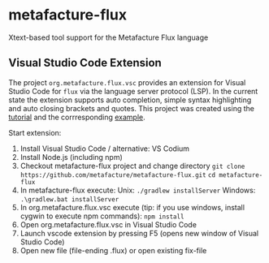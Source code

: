 # metafacture-flux
Xtext-based tool support for the Metafacture Flux language

Visual Studio Code Extension
---------------------------
The project `org.metafacture.flux.vsc` provides an extension for Visual Studio Code for `flux` via the language server protocol (LSP). In the current state the extension supports auto completion, simple syntax highlighting and auto closing brackets and quotes. This project was created using the [tutorial](https://www.typefox.io/blog/building-a-vs-code-extension-with-xtext-and-the-language-server-protocol) and the corrresponding [example](https://github.com/TypeFox/languageserver-example).

Start extension:

1. Install Visual Studio Code / alternative: VS Codium
2. Install Node.js (including npm)
3. Checkout metafacture-flux project and change directory
`git clone https://github.com/metafacture/metafacture-flux.git`
`cd metafacture-flux`
4. In metafacture-flux execute:
Unix: `./gradlew installServer`
Windows: `.\gradlew.bat installServer`
5. In org.metafacture.flux.vsc execute (tip: if you use windows, install cygwin to execute npm commands):
`npm install`
6. Open org.metafacture.flux.vsc in Visual Studio Code
7. Launch vscode extension by pressing F5 (opens new window of Visual Studio Code)
8. Open new file (file-ending .flux) or open existing fix-file
